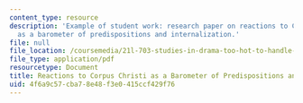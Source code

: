 ```yaml
---
content_type: resource
description: 'Example of student work: research paper on reactions to Corpus Christi
  as a barometer of predispositions and internalization.'
file: null
file_location: /coursemedia/21l-703-studies-in-drama-too-hot-to-handle-forbidden-plays-in-modern-america-fall-2008/4f6a9c57cba78e48f3e0415ccf429f76_researchpaper.pdf
file_type: application/pdf
resourcetype: Document
title: Reactions to Corpus Christi as a Barometer of Predispositions and Internalization
uid: 4f6a9c57-cba7-8e48-f3e0-415ccf429f76
---
```

